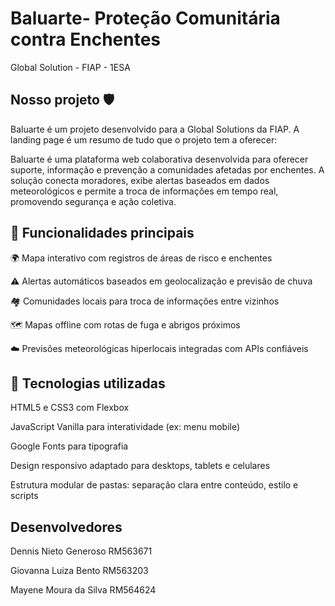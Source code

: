 # Baluarte- Proteção Comunitária contra Enchentes
Global Solution - FIAP - 1ESA

## Nosso projeto 🛡️
Baluarte é um projeto desenvolvido para a Global Solutions da FIAP.
A landing page é um resumo de tudo que o projeto tem a oferecer:

Baluarte é uma plataforma web colaborativa desenvolvida para oferecer suporte, informação e prevenção a comunidades afetadas por enchentes. A solução conecta moradores, exibe alertas baseados em dados meteorológicos e permite a troca de informações em tempo real, promovendo segurança e ação coletiva.

## 🚀 Funcionalidades principais 
🌍 Mapa interativo com registros de áreas de risco e enchentes

⚠️ Alertas automáticos baseados em geolocalização e previsão de chuva

🏘️ Comunidades locais para troca de informações entre vizinhos

🗺️ Mapas offline com rotas de fuga e abrigos próximos

☁️ Previsões meteorológicas hiperlocais integradas com APIs confiáveis

## 🧱 Tecnologias utilizadas
HTML5 e CSS3 com Flexbox

JavaScript Vanilla para interatividade (ex: menu mobile)

Google Fonts para tipografia

Design responsivo adaptado para desktops, tablets e celulares

Estrutura modular de pastas: separação clara entre conteúdo, estilo e scripts

## Desenvolvedores

Dennis Nieto Generoso RM563671

Giovanna Luiza Bento RM563203

Mayene Moura da Silva RM564624